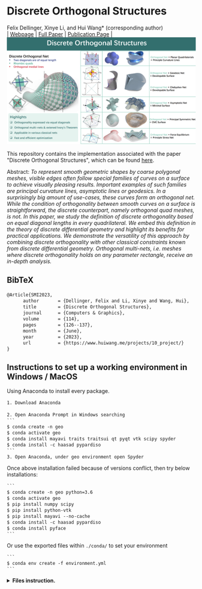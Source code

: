 # Discrete Orthogonal Structures 

Felix Dellinger, Xinye Li, and Hui Wang* (corresponding author)<br>
| [Webpage](https://www.huiwang.me/projects/10_project/) | [Full Paper](https://www.huiwang.me/assets/pdf/2023SMI.pdf) | [Publication Page](https://doi.org/10.1016/j.cag.2023.05.024) |<br>
![Teaser image](assets/teaser.png)

This repository contains the implementation associated with the paper "Discrete Orthogonal Structures", which can be found [here](https://doi.org/10.1016/j.cag.2023.05.024). 

Abstract: *To represent smooth geometric shapes by coarse polygonal meshes, visible edges often follow special families of curves on a surface to achieve visually pleasing results. Important examples of such families are principal curvature lines, asymptotic lines or geodesics. In a surprisingly big amount of use-cases, these curves form an orthogonal net. While the condition of orthogonality between smooth curves on a surface is straightforward, the discrete counterpart, namely orthogonal quad meshes, is not. In this paper, we study the definition of discrete orthogonality based on equal diagonal lengths in every quadrilateral. We embed this definition in the theory of discrete differential geometry and highlight its benefits for practical applications. We demonstrate the versatility of this approach by combining discrete orthogonality with other classical constraints known from discrete differential geometry. Orthogonal multi-nets, i.e. meshes where discrete orthogonality holds on any parameter rectangle, receive an in-depth analysis.*

<section class="section" id="BibTeX">
  <div class="container is-max-desktop content">
    <h2 class="title">BibTeX</h2>
    <pre><code>@Article{SMI2023,
      author       = {Dellinger, Felix and Li, Xinye and Wang, Hui},
      title        = {Discrete Orthogonal Structures},
      journal      = {Computers & Graphics},
      volume       = {114},
      pages        = {126--137},
      month        = {June},
      year         = {2023},
      url          = {https://www.huiwang.me/projects/10_project/}
}</code></pre>
  </div>
</section>




## Instructions to set up a working environment in Windows / MacOS

Using Anaconda to install every package.

    1. Download Anaconda

    2. Open Anaconda Prompt in Windows searching
    ```
    $ conda create -n geo 
    $ conda activate geo
    $ conda install mayavi traits traitsui qt pyqt vtk scipy spyder 
    $ conda install -c haasad pypardiso
    ```
    3. Open Anaconda, under geo environment open Spyder

Once above installation failed because of versions conflict, then try below installations:

    ```
    $ conda create -n geo python=3.6
    $ conda activate geo
    $ pip install numpy scipy
    $ pip install python-vtk
    $ pip install mayavi --no-cache
    $ conda install -c haasad pypardiso
    $ conda install pyface
    ```

Or use the exported files within ```./conda/``` to set your environment

    ```
    $ conda env create -f environment.yml
    ```


<details>
<summary><span style="font-weight: bold;">Files instruction.</span></summary>
    1. files in geometrylab folder are basic, nothing need to be changed.

    2. if want to test how it works, try python files in geometrylab/test: ex. run paneling.py, then a GUI window will be opened.

    3. if want to add a new project, create a new folder named 'archgeolab'. the mesh geometry, optimization and GUI will be based on the files in geometrylab.

    4. archgeolab/archgeometry: meshpy.py --> quadrings.py --> gridshell.py --> gui_basic.py --> project folder (proj_orthonet)

    5. archgeolab/proj_orthonet: guidedprojection_orthonet.py --> opt_gui_orthonet.py --> readfile_orthonet.py
</details>
<br>
